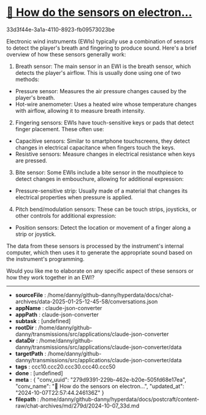 # [💬 How do the sensors on electron...](https://claude.ai/chat/279d9391-229b-462e-b20e-505fd68e17ea)

33d3f44e-3a1a-4110-8923-fb09573023be

 Electronic wind instruments (EWIs) typically use a combination of sensors to detect the player's breath and fingering to produce sound. Here's a brief overview of how these sensors generally work:

1. Breath sensor:
The main sensor in an EWI is the breath sensor, which detects the player's airflow. This is usually done using one of two methods:

- Pressure sensor: Measures the air pressure changes caused by the player's breath.
- Hot-wire anemometer: Uses a heated wire whose temperature changes with airflow, allowing it to measure breath intensity.

2. Fingering sensors:
EWIs have touch-sensitive keys or pads that detect finger placement. These often use:

- Capacitive sensors: Similar to smartphone touchscreens, they detect changes in electrical capacitance when fingers touch the keys.
- Resistive sensors: Measure changes in electrical resistance when keys are pressed.

3. Bite sensor:
Some EWIs include a bite sensor in the mouthpiece to detect changes in embouchure, allowing for additional expression:

- Pressure-sensitive strip: Usually made of a material that changes its electrical properties when pressure is applied.

4. Pitch bend/modulation sensors:
These can be touch strips, joysticks, or other controls for additional expression:

- Position sensors: Detect the location or movement of a finger along a strip or joystick.

The data from these sensors is processed by the instrument's internal computer, which then uses it to generate the appropriate sound based on the instrument's programming.

Would you like me to elaborate on any specific aspect of these sensors or how they work together in an EWI?

---

* **sourceFile** : /home/danny/github-danny/hyperdata/docs/chat-archives/data-2025-01-25-12-45-58/conversations.json
* **appName** : claude-json-converter
* **appPath** : claude-json-converter
* **subtask** : [undefined]
* **rootDir** : /home/danny/github-danny/transmissions/src/applications/claude-json-converter
* **dataDir** : /home/danny/github-danny/transmissions/src/applications/claude-json-converter/data
* **targetPath** : /home/danny/github-danny/transmissions/src/applications/claude-json-converter/data
* **tags** : ccc10.ccc20.ccc30.ccc40.ccc50
* **done** : [undefined]
* **meta** : {
  "conv_uuid": "279d9391-229b-462e-b20e-505fd68e17ea",
  "conv_name": "💬 How do the sensors on electron...",
  "updated_at": "2024-10-07T22:57:44.246136Z"
}
* **filepath** : /home/danny/github-danny/hyperdata/docs/postcraft/content-raw/chat-archives/md/279d/2024-10-07_33d.md